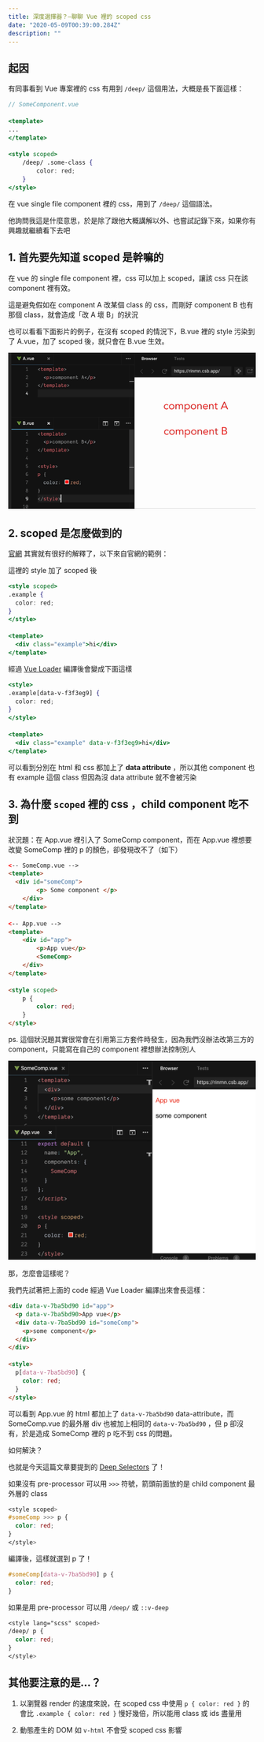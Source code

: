 ```yaml
---
title: 深度選擇器？—聊聊 Vue 裡的 scoped css
date: "2020-05-09T00:39:00.284Z"
description: ""
---
```


## 起因

有同事看到 Vue 專案裡的 css 有用到 `/deep/` 這個用法，大概是長下面這樣：

```jsx
// SomeComponent.vue

<template>
...
</template>

<style scoped>
	/deep/ .some-class {
		color: red;
	}
</style>
```

在 vue single file component 裡的 css，用到了 `/deep/` 這個語法。

他詢問我這是什麼意思，於是除了跟他大概講解以外、也嘗試記錄下來，如果你有興趣就繼續看下去吧

## 1. 首先要先知道 **scoped** 是幹嘛的

在 vue 的 single file component 裡，css 可以加上 scoped，讓該 css 只在該 component 裡有效。

這是避免假如在 component A 改某個 class 的 css，而剛好 component B 也有那個 class，就會造成「改 A 壞 B」的狀況

也可以看看下面影片的例子，在沒有 scoped 的情況下，B.vue 裡的 style 污染到了 A.vue，加了 scoped 後，就只會在 B.vue 生效。

![](./style-scoped.gif)

## 2. **scoped** 是怎麼做到的


[官網](https://vue-loader.vuejs.org/guide/scoped-css.html#mixing-local-and-global-styles) 其實就有很好的解釋了，以下來自官網的範例：

這裡的 style 加了 scoped 後

```jsx
<style scoped>
.example {
  color: red;
}
</style>

<template>
  <div class="example">hi</div>
</template>
```

經過 [Vue Loader](https://vue-loader.vuejs.org/) 編譯後會變成下面這樣

```jsx
<style>
.example[data-v-f3f3eg9] {
  color: red;
}
</style>

<template>
  <div class="example" data-v-f3f3eg9>hi</div>
</template>
```

可以看到分別在 html 和 css 都加上了 **data attribute** ，所以其他 component 也有 example 這個 class 但因為沒 data attribute 就不會被污染

## 3. 為什麼 `scoped` 裡的 css ，child component 吃不到

狀況題：在 App.vue 裡引入了 SomeComp component，而在 App.vue 裡想要改變 SomeComp 裡的 p 的顏色，卻發現改不了（如下）

```html
<-- SomeComp.vue -->
<template>
  <div id="someComp">
		<p> Some component </p>
	</div>
</template>

<-- App.vue -->
<template>
	<div id="app">
		<p>App vue</p>
		<SomeComp>
	</div>
</template>

<style scoped>
	p {
		color: red;
	}
</style>
```

ps. 這個狀況題其實很常會在引用第三方套件時發生，因為我們沒辦法改第三方的 component，只能寫在自己的 component 裡想辦法控制別人

![./3.png](./3.png)

那，怎麼會這樣呢？

我們先試著把上面的 code 經過 Vue Loader 編譯出來會長這樣：

```html
<div data-v-7ba5bd90 id="app">
  <p data-v-7ba5bd90>App vue</p>
  <div data-v-7ba5bd90 id="someComp">
    <p>some component</p>
  </div>
</div>

<style>
  p[data-v-7ba5bd90] {
    color: red;
  }
</style>
```

可以看到 App.vue 的 html 都加上了 `data-v-7ba5bd90` data-attribute，而 SomeComp.vue 的最外層 div 也被加上相同的 `data-v-7ba5bd90` ，但 p 卻沒有，於是造成 SomeComp 裡的 p 吃不到 css 的問題。

如何解決？

也就是今天這篇文章要提到的 [Deep Selectors](https://vue-loader.vuejs.org/guide/scoped-css.html#deep-selectors) 了！

如果沒有 pre-processor 可以用 `>>>` 符號，箭頭前面放的是 child component 最外層的 class

```css
<style scoped>
#someComp >>> p {
  color: red;
}
</style>
```

編譯後，這樣就選到 p 了！

```css
#someComp[data-v-7ba5bd90] p {
  color: red;
}
```

如果是用 pre-processor 可以用 `/deep/` 或 `::v-deep`

```css
<style lang="scss" scoped>
/deep/ p {
  color: red;
}
</style>
```

## 其他要注意的是...？

1. 以瀏覽器 render 的速度來說，在 scoped css 中使用 `p { color: red }` 的會比 `.example { color: red }` 慢好幾倍，所以能用 class 或 ids 盡量用

2. 動態產生的 DOM 如 `v-html` 不會受 scoped css 影響
